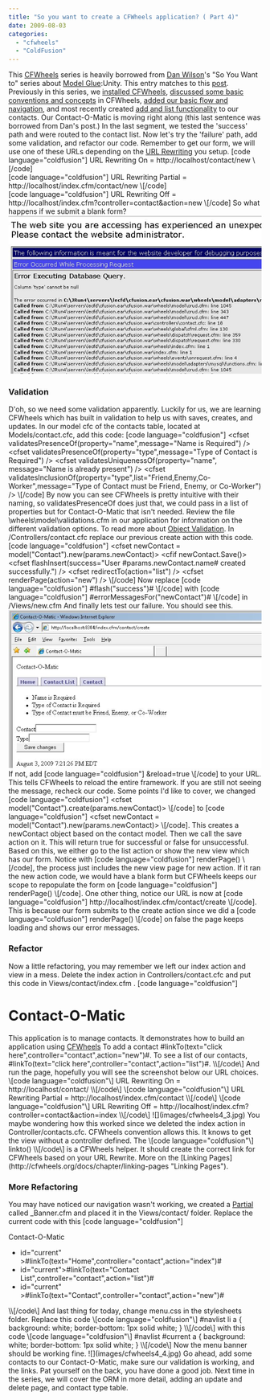 ```yaml
---
title: "So you want to create a CFWheels application? ( Part 4)"
date: 2009-08-03
categories: 
  - "cfwheels"
  - "ColdFusion"
---
```


This [CFWheels](http://cfwheels.org/) series is heavily borrowed from [Dan Wilson](http://www.nodans.com/)'s "So You Want to" series about [Model Glue](http://www.model-glue.com/):Unity. This entry matches to this [post](http://www.nodans.com/index.cfm/2007/1/22/So-you-want-to-create-a-ModelGlueUnity-application--Part-4-). Previously in this series, we [installed CFWheels](/so-you-want-to-install-cfwheels), [discussed some basic conventions and concepts](/so-you-want-to-create-a-cfwheels-application-part-1) in CFWheels, [added our basic flow and navigation](/so-you-want-to-create-a-cfwheels-application-part-2), and most recently created [add and list functionality](/so-you-want-to-create-a-cfwheels-application-part-3 "add and list our contacts") to our contacts. Our Contact-O-Matic is moving right along (this last sentence was borrowed from Dan's post.) In the last segment, we tested the 'success' path and were routed to the contact list. Now let's try the 'failure' path, add some validation, and refactor our code. Remember to get our form, we will use one of these URLs depending on the [URL Rewriting](http://cfwheels.org/docs/chapter/url-rewriting "URL Rewriting") you setup. \[code language="coldfusion"\]
URL Rewriting On = http://localhost/contact/new
\\[/code\]  
\[code language="coldfusion"\]
URL Rewriting Partial = http://localhost/index.cfm/contact/new
\\[/code\]  
\[code language="coldfusion"\]
URL Rewriting Off = http://localhost/index.cfm?controller=contact&action=new
\\[/code\] So what happens if we submit a blank form? ![](images/cfwheels4_1.jpg)

### Validation

D'oh, so we need some validation apparently. Luckily for us, we are learning CFWheels which has built in validation to help us with saves, creates, and updates. In our model cfc of the contacts table, located at Models/contact.cfc, add this code: \[code language="coldfusion"\]
<cffunction name="init">
<cfset validatesPresenceOf(property="name",message="Name is Required") />
<cfset validatesPresenceOf(property="type",message="Type of Contact is Required") />
<cfset validatesUniquenessOf(property="name", message="Name is already present") />
<cfset validatesInclusionOf(property="type",list="Friend,Enemy,Co-Worker",message="Type of Contact must be Friend, Enemy, or Co-Worker") />
</cffunction>
\\[/code\] By now you can see CFWheels is pretty intuitive with their naming, so validatesPresenceOf does just that, we could pass in a list of properties but for Contact-O-Matic that isn't needed. Review the file \\wheels\\model\\validations.cfm in our application for information on the different validation options. To read more about [Object Validation](http://www.cfwheels.org/docs/chapter/object-validation "Object Validation"). In /Controllers/contact.cfc replace our previous create action with this code. \[code language="coldfusion"\]
<cffunction name="create">
<cfset newContact = model("Contact").new(params.newContact)>
<cfif newContact.Save()>
<cfset flashInsert(success="User #params.newContact.name# created successfully.") />
<cfset redirectTo(action="list") />
<cfelse>
<cfset renderPage(action="new") />
</cfif>
</cffunction>
\\[/code\] Now replace \[code language="coldfusion"\]
#flash("success")#
\\[/code\] with \[code language="coldfusion"\]
#errorMessagesFor("newContact")#
\\[/code\] in /Views/new.cfm And finally lets test our failure. You should see this. ![](images/cfwheels4_2.jpg) If not, add \[code language="coldfusion"\]
&reload=true
\\[/code\] to your URL. This tells CFWheels to reload the entire framework. If you are still not seeing the message, recheck our code. Some points I'd like to cover, we changed \[code language="coldfusion"\]
<cfset model("Contact").create(params.newContact)>
\\[/code\] to \[code language="coldfusion"\]
<cfset newContact = model("Contact").new(params.newContact)>
\\[/code\]. This creates a newContact object based on the contact model. Then we call the save action on it. This will return true for successful or false for unsuccessful. Based on this, we either go to the list action or show the new view which has our form. Notice with \[code language="coldfusion"\]
renderPage()
\\[/code\], the process just includes the new view page for new action. If it ran the new action code, we would have a blank form but CFWheels keeps our scope to repopulate the form on \[code language="coldfusion"\]
renderPage()
\\[/code\]. One other thing, notice our URL is now at \[code language="coldfusion"\]
http://localhost/index.cfm/contact/create
\\[/code\]. This is because our form submits to the create action since we did a \[code language="coldfusion"\]
renderPage()
\\[/code\] on false the page keeps loading and shows our error messages.

### Refactor

Now a little refactoring, you may remember we left our index action and view in a mess. Delete the index action in Controllers/contact.cfc and put this code in Views/contact/index.cfm . \[code language="coldfusion"\]
<cfoutput>
<h1>Contact-O-Matic</h1>
This application is to manage contacts. It demonstrates how to build an application using <a href="http://www.cfwheels.org">CFWheels</a>
To add a contact #linkTo(text="click here",controller="contact",action="new")#.
To see a list of our contacts, #linkTo(text="click here",controller="contact",action="list")#.
</cfoutput>
\\[/code\] And run the page, hopefully you will see the screenshot below our URL choices. \[code language="coldfusion"\]
URL Rewriting On = http://localhost/contact/
\\[/code\]  
\[code language="coldfusion"\]
URL Rewriting Partial = http://localhost/index.cfm/contact
\\[/code\]  
\[code language="coldfusion"\]
URL Rewriting Off = http://localhost/index.cfm?controller=contact&action=index
\\[/code\] ![](images/cfwheels4_3.jpg) You maybe wondering how this worked since we deleted the index action in Controller/contacts.cfc. CFWheels convention allows this. It knows to get the view without a controller defined. The \[code language="coldfusion"\]
linkto()
\\[/code\] is a CFWheels helper. It should create the correct link for CFWheels based on your URL Rewrite. More on the [Linking Pages](http://cfwheels.org/docs/chapter/linking-pages "Linking Pages").

### More Refactoring

You may have noticed our navigation wasn't working, we created a [Partial](http://cfwheels.org/docs/chapter/partials "Partial") called \_Banner.cfm and placed it in the Views/contact/ folder. Replace the current code with this \[code language="coldfusion"\]
<cfoutput>
<div id="banner">
Contact-O-Matic
<ul id="navlist">
<li <cfif params.action IS "home">id="current"</cfif> >#linkTo(text="Home",controller="contact",action="index")#</li>
<li <cfif params.action IS "list">id="current"</cfif>>#linkTo(text="Contact List",controller="contact",action="list")#</li>
<li <cfif ListContains("new,create", params.action)>id="current"</cfif> >#linkTo(text="Contact",controller="contact",action="new")#</li>
</ul>
</div>
</cfoutput>
\\[/code\] And last thing for today, change menu.css in the stylesheets folder. Replace this code \[code language="coldfusion"\]
#navlist li a
{
background: white;
border-bottom: 1px solid white;
}
\\[/code\] with this code \[code language="coldfusion"\]
#navlist #current a
{
background: white;
border-bottom: 1px solid white;
}
\\[/code\] Now the menu banner should be working fine. ![](images/cfwheels4_4.jpg) Go ahead, add some contacts to our Contact-O-Matic, make sure our validation is working, and the links. Pat yourself on the back, you have done a good job. Next time in the series, we will cover the ORM in more detail, adding an update and delete page, and contact type table.
